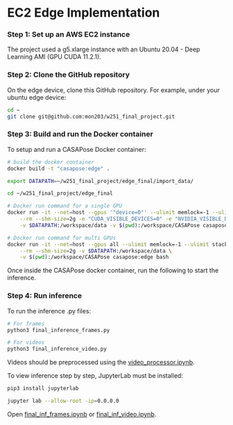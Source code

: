 # EC2 Edge Implementation

### Step 1: Set up an AWS EC2 instance

The project used a g5.xlarge instance with an Ubuntu 20.04 - Deep Learning AMI (GPU CUDA 11.2.1).

### Step 2: Clone the GitHub repository

On the edge device, clone this GitHub repository. For example, under your ubuntu edge device:

```bash
cd ~
git clone git@github.com:mon203/w251_final_project.git
```

### Step 3: Build and run the Docker container

To setup and run a CASAPose Docker container:

```bash
# build the docker container
docker build -t "casapose:edge" .

export DATAPATH=~/w251_final_project/edge_final/import_data/

cd ~/w251_final_project/edge_final

# Docker run command for a single GPU
docker run -it --net=host --gpus '"device=0"' --ulimit memlock=-1 --ulimit stack=67108864 \
    --rm --shm-size=2g -e "CUDA_VISIBLE_DEVICES=0" -e "NVIDIA_VISIBLE_DEVICES=0" \
    -v $DATAPATH:/workspace/data -v $(pwd):/workspace/CASAPose casapose:edge bash

# Docker run command for multi GPUs
docker run -it --net=host --gpus all --ulimit memlock=-1 --ulimit stack=67108864 \
    --rm --shm-size=2g -v $DATAPATH:/workspace/data \
    -v $(pwd):/workspace/CASAPose casapose:edge bash
```

Once inside the CASAPose docker container, run the following to start the inference.

### Step 4: Run inference

To run the inference .py files:
```bash
# For frames
python3 final_inference_frames.py

# For videos
python3 final_inference_video.py
```

Videos should be preprocessed using the [video_processor.ipynb](video_processor.ipynb).


To view inference step by step, JupyterLab must be installed:
```bash
pip3 install jupyterlab

jupyter lab --allow-root -ip=0.0.0.0
```

Open [final_inf_frames.ipynb](final_inf_frames.ipynb) or [final_inf_video.ipynb](final_inf_video.ipynb).
